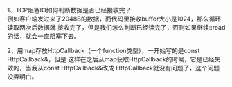 1、TCP阻塞IO如何判断数据是否已经接收完？ <br>
例如客户端发过来了2048B的数据，而代码里接收buffer大小是1024，那么循环读取两次后数据就
接收完了，但是我们怎么判断已经读完了，否则如果继续::read的话，就会一直阻塞下去。

2、用map存放HttpCallback（一个function类型），一开始写的是const HttpCallback&，但是
这样在之后从map获取HttpCallback的时候，它是已经失效的，当我从const HttpCallback&改成
HttpCallback就没有问题了，这个问题没弄明白。<br>

